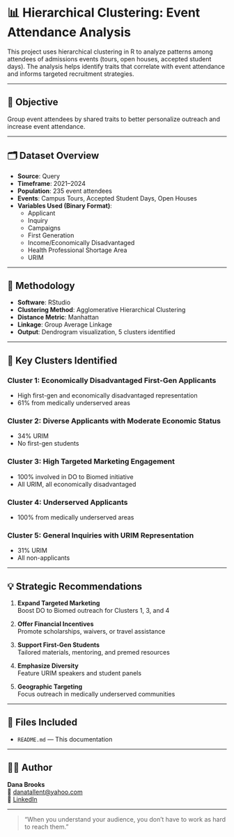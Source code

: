 # 📊 Hierarchical Clustering: Event Attendance Analysis

This project uses hierarchical clustering in R to analyze patterns among attendees of admissions events (tours, open houses, accepted student days). The analysis helps identify traits that correlate with event attendance and informs targeted recruitment strategies.

---

## 🎯 Objective

Group event attendees by shared traits to better personalize outreach and increase event attendance.

---

## 🗂️ Dataset Overview

- **Source**: Query
- **Timeframe**: 2021–2024
- **Population**: 235 event attendees  
- **Events**: Campus Tours, Accepted Student Days, Open Houses  
- **Variables Used (Binary Format)**:
  - Applicant
  - Inquiry
  - Campaigns 
  - First Generation
  - Income/Economically Disadvantaged
  - Health Professional Shortage Area
  - URIM

---

## 🧪 Methodology

- **Software**: RStudio  
- **Clustering Method**: Agglomerative Hierarchical Clustering  
- **Distance Metric**: Manhattan  
- **Linkage**: Group Average Linkage  
- **Output**: Dendrogram visualization, 5 clusters identified

---

## 📌 Key Clusters Identified

### Cluster 1: Economically Disadvantaged First-Gen Applicants
- High first-gen and economically disadvantaged representation  
- 61% from medically underserved areas  

### Cluster 2: Diverse Applicants with Moderate Economic Status  
- 34% URIM  
- No first-gen students  

### Cluster 3: High Targeted Marketing Engagement  
- 100% involved in DO to Biomed initiative  
- All URIM, all economically disadvantaged  

### Cluster 4: Underserved Applicants  
- 100% from medically underserved areas  

### Cluster 5: General Inquiries with URIM Representation  
- 31% URIM  
- All non-applicants

---

## 💡 Strategic Recommendations

1. **Expand Targeted Marketing**  
   Boost DO to Biomed outreach for Clusters 1, 3, and 4

2. **Offer Financial Incentives**  
   Promote scholarships, waivers, or travel assistance

3. **Support First-Gen Students**  
   Tailored materials, mentoring, and premed resources

4. **Emphasize Diversity**  
   Feature URIM speakers and student panels

5. **Geographic Targeting**  
   Focus outreach in medically underserved communities

---

## 📂 Files Included

- `README.md` — This documentation

---

## 👩‍💼 Author

**Dana Brooks**  
📧 [danatallent@yahoo.com](mailto:danatallent@yahoo.com)  
🔗 [LinkedIn](https://linkedin.com/in/dana-tallent-brooks-a15977a0)

---

> “When you understand your audience, you don’t have to work as hard to reach them.”
